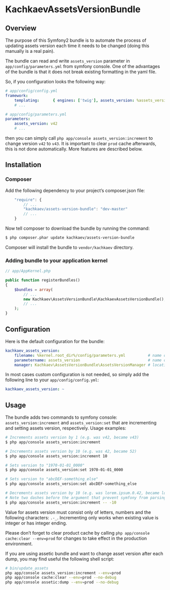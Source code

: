 KachkaevAssetsVersionBundle
===========================

Overview
--------

The purpose of this Symfony2 bundle is to automate the process of updating assets version each time it needs to be changed (doing this manually is a real pain).

The bundle can read and write ``assets_version`` parameter in ``app/config/parameters.yml`` from symfony console. One of the advantages of the bundle is that it does not break existing formatting in the yaml file.

So, if you configuration looks the following way:

```yml
# app/config/config.yml
framework:
    templating:      { engines: ['twig'], assets_version: %assets_version% }
    # ...
```

```yml
# app/config/parameters.yml
parameters:
    assets_version: v42
    # ...
```

then you can simply call ``php app/console assets_version:increment`` to change version ``v42`` to ``v43``. It is important to clear ``prod`` cache afterwards, this is not done automatically. More features are described below.

Installation
------------

### Composer

Add the following dependency to your project’s composer.json file:

```js
    "require": {
        // ...
        "kachkaev/assets-version-bundle": "dev-master"
        // ...
    }
```
Now tell composer to download the bundle by running the command:

```bash
$ php composer.phar update kachkaev/assets-version-bundle
```

Composer will install the bundle to `vendor/kachkaev` directory.

### Adding bundle to your application kernel

```php
// app/AppKernel.php

public function registerBundles()
{
    $bundles = array(
        // ...
        new Kachkaev\AssetsVersionBundle\KachkaevAssetsVersionBundle(),
        // ...
    );
}
```

Configuration
-------------

Here is the default configuration for the bundle:

```yml
kachkaev_assets_version:
    filename: %kernel.root_dir%/config/parameters.yml          # name of the file where application parameters are stored
    parametername: assets_version                              # name of property that defines assets version in that file
    manager: Kachkaev\AssetsVersionBundle\AssetsVersionManager # location of version manager
```

In most cases custom configuration is not needed, so simply add the following line to your ``app/config/config.yml``:

```yml
kachkaev_assets_version: ~
```

Usage
-----

The bundle adds two commands to symfony console: ``assets_version:increment`` and ``assets_version:set`` that are incrementing and setting assets version, respectively. Usage examples: 

```bash
# Increments assets version by 1 (e.g. was v42, became v43)
$ php app/console assets_version:increment

# Increments assets version by 10 (e.g. was 42, became 52)
$ php app/console assets_version:increment 10

# Sets version to "1970-01-01_0000"
$ php app/console assets_version:set 1970-01-01_0000

# Sets version to "abcDEF-something_else"
$ php app/console assets_version:set abcDEF-something_else

# Decrements assets version by 10 (e.g. was lorem.ipsum.0.42, became lorem.ipsum.0.32)
# Note two dashes before the argument that prevent symfony from parsing -1 as an option
$ php app/console assets_version:increment -- -10
```

Value for assets version must consist only of letters, numbers and the following characters: ``.-_``. Incrementing only works when existing value is integer or has integer ending.

Please don’t forget to clear product cache by calling ``php app/console cache:clear --env=prod`` for changes to take effect in the production environment.

If you are using assetic bundle and want to change asset version after each dump, you may find useful the following shell script:

```bash
# bin/update_assets
php app/console assets_version:increment --env=prod
php app/console cache:clear --env=prod --no-debug
php app/console assetic:dump --env=prod --no-debug
```